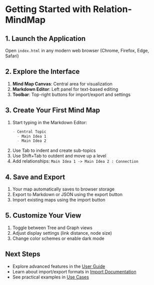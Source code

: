 # Getting Started with Relation-MindMap

## 1. Launch the Application
Open `index.html` in any modern web browser (Chrome, Firefox, Edge, Safari)

## 2. Explore the Interface
1. **Mind Map Canvas**: Central area for visualization
2. **Markdown Editor**: Left panel for text-based editing
3. **Toolbar**: Top-right buttons for import/export and settings

## 3. Create Your First Mind Map
1. Start typing in the Markdown Editor:
   ```markdown
   - Central Topic
     - Main Idea 1
     - Main Idea 2
   ```
2. Use Tab to indent and create sub-topics
3. Use Shift+Tab to outdent and move up a level
4. Add relationships: `Main Idea 1 -> Main Idea 2 : Connection`

## 4. Save and Export
1. Your map automatically saves to browser storage
2. Export to Markdown or JSON using the export button
3. Import existing maps using the import button

## 5. Customize Your View
1. Toggle between Tree and Graph views
2. Adjust display settings (link distance, node size)
3. Change color schemes or enable dark mode

## Next Steps
- Explore advanced features in the [User Guide](User-Guide.md)
- Learn about import/export formats in [Import Documentation](Import.md)
- See practical examples in [Use Cases](Use-Cases.md)
